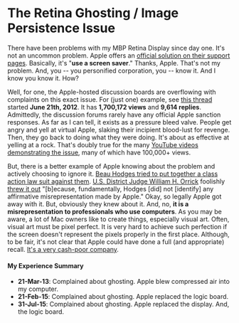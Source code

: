 The Retina Ghosting / Image Persistence Issue
===
There have been problems with my MBP Retina Display since day one. It's not an uncommon problem.  Apple offers an [official solution on their support pages](https://support.apple.com/en-us/HT202580). Basically, it's "**use a screen saver**." Thanks, Apple. That's not my problem. And, you -- you personified corporation, you -- know it. And I know you know it. How?

Well, for one, the Apple-hosted discussion boards are overflowing with complaints on this exact issue. For (just one) example, see [this thread](https://discussions.apple.com/thread/4034848?start=15) started **June 21th, 2012**. It has **1,700,172 views** and **9,614 replies**. Admittedly, the discussion forums rarely have any official Apple sanction responses. As far as I can tell, it exists as a pressure bleed valve. People get angry and yell at virtual Apple, slaking their incipient blood-lust for revenge. Then, they go back to doing what they were doing. It's about as effective at yelling at a rock. That's doubly true for the many [YouTube videos demonstrating the issue](https://www.youtube.com/results?search_query=mbp+retina+ghosting&search_sort=video_view_count), many of which have 100,000+ views.

But, there is a better example of Apple knowing about the problem and actively choosing to ignore it. [Beau Hodges tried to put together a class action law suit against them](http://arstechnica.com/apple/2013/03/apple-hit-with-class-action-lawsuit-over-defective-retina-displays/). [U.S. District Judge William H. Orrick](https://en.wikipedia.org/wiki/William_H._Orrick_III) foolishly [threw it out](http://topclassactions.com/lawsuit-settlements/lawsuit-news/4749-judge-dismisses-macbook-retina-display-class-action-lawsuit/) "[b]ecause, fundamentally, Hodges [did] not [identify] any affirmative misrepresentation made by Apple." Okay, so legally Apple got away with it. But, obviously they knew about it. And, no, **it is a misrepresentation to professionals who use computers**. As you may be aware, a lot of Mac owners like to create things, especially visual art. Often, visual art must be pixel perfect. It is very hard to achieve such perfection if the screen doesn't represent the pixels properly in the first place. Although, to be fair, it's not clear that Apple could have done a full (and appropriate) recall. [It's a very cash-poor company](http://techcrunch.com/2015/07/21/apple-now-has-203-billion-in-cash-on-hand/#.owio6q:vO3h).

#### My Experience Summary

- **21-Mar-13**: Complained about ghosting. Apple blew compressed air into my computer.
- **21-Feb-15**: Complained about ghosting. Apple replaced the logic board.
- **31-Jul-15**: Complained about ghosting. Apple replaced the display. And, the logic board.
